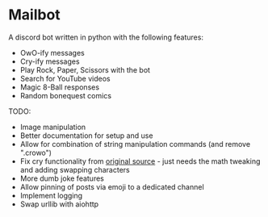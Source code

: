 # Mailbot
A discord bot written in python with the following features:
- OwO-ify messages
- Cry-ify messages
- Play Rock, Paper, Scissors with the bot
- Search for YouTube videos
- Magic 8-Ball responses
- Random bonequest comics

TODO:
- Image manipulation
- Better documentation for setup and use
- Allow for combination of string manipulation commands (and remove ".crowo")
- Fix cry functionality from [original source](https://github.com/dead-bird/apcry/blob/master/api/cry.js) - just needs the math tweaking and adding swapping characters
- More dumb joke features
- Allow pinning of posts via emoji to a dedicated channel
- Implement logging
- Swap urllib with aiohttp